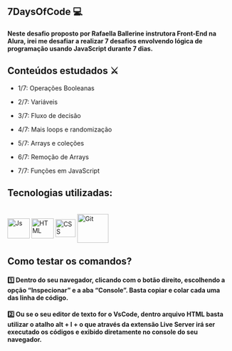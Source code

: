 ## 7DaysOfCode 💻

#### Neste desafio proposto por Rafaella Ballerine instrutora Front-End na Alura, irei me desafiar a realizar 7 desafios envolvendo lógica de programação usando JavaScript durante 7 dias.

## Conteúdos estudados ⚔

- 1/7: Operações Booleanas

- 2/7: Variáveis

- 3/7: Fluxo de decisão

- 4/7: Mais loops e randomização

- 5/7: Arrays e coleções

- 6/7: Remoção de Arrays

- 7/7: Funções em JavaScript

## Tecnologias utilizadas:

<div style="display: inline_block"><br>
    <img align="center" alt="Js" height="45" width="50" src="https://cdn.jsdelivr.net/gh/devicons/devicon/icons/html5/html5-plain-wordmark.svg" />
    <img align="center" alt="HTML" height="45" width="50" src="https://cdn.jsdelivr.net/gh/devicons/devicon/icons/css3/css3-plain-wordmark.svg" />
    <img align="center" alt="CSS" height="40" width="45" src="https://cdn.jsdelivr.net/gh/devicons/devicon/icons/javascript/javascript-original.svg" />
    <img align="center" alt="Git" height="65" width="70"
src="https://cdn.jsdelivr.net/gh/devicons/devicon/icons/git/git-plain-wordmark.svg" />
</div>

## Como testar os comandos?

#### 1️⃣ Dentro do seu navegador, clicando com o botão direito, escolhendo a opção “Inspecionar” e a aba “Console”. Basta copiar e colar cada uma das linha de código.

#### 2️⃣ Ou se o seu editor de texto for o VsCode, dentro arquivo HTML basta utilizar o atalho alt + l + o que através da extensão Live Server irá ser executado os códigos e exibido diretamente no console do seu navegador.
